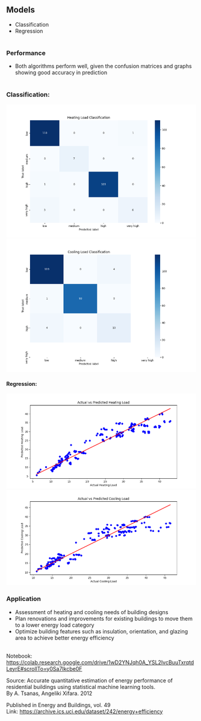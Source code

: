 ## Models
* Classification
* Regression<br><br>

### Performance
* Both algorithms perform well, given the confusion matrices and graphs showing good accuracy in prediction<br><br>

### Classification:
![heat load confusion matrix](reports/figures/heat_load_confusion_matrix.png)
![cooling load confusion matrix](reports/figures/cooling_load_confusion_matrix.png)

#### Regression:
![heating load prediction](reports/figures/heating_load_prediction.png)
![cooling load prediction](reports/figures/cooling_load_prediction.png)

### Application
* Assessment of heating and cooling needs of building designs
* Plan renovations and improvements for existing buildings to move them to a lower energy load category
* Optimize building features such as insulation, orientation, and glazing area to achieve better energy efficiency<br><br>

Notebook: https://colab.research.google.com/drive/1wD2YNJqh0A_YSL2IvcBuuTxrqtdLeyrE#scrollTo=y0Sa7Ikcbe0F<br>

Source: Accurate quantitative estimation of energy performance of residential buildings using statistical machine learning tools.<br>
By A. Tsanas, Angeliki Xifara. 2012

Published in Energy and Buildings, vol. 49<br>
Link: https://archive.ics.uci.edu/dataset/242/energy+efficiency